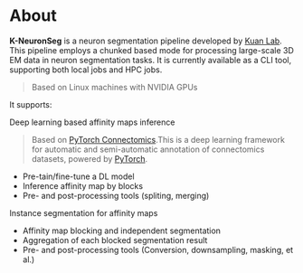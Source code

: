 # About 

**K-NeuronSeg** is a neuron segmentation pipeline developed by [Kuan Lab](https://www.kuanlab.org/). This pipeline employs a chunked based mode for processing large-scale 3D EM data in neuron segmentation tasks. It is currently available as a CLI tool, supporting both local jobs and HPC jobs.

> Based on Linux machines with NVIDIA GPUs

It supports:

Deep learning based affinity maps inference
> Based on [PyTorch Connectomics](https://connectomics.readthedocs.io/en/latest/index.html).This is a deep learning framework for automatic and semi-automatic annotation of connectomics datasets, powered by [PyTorch](https://pytorch.org/).
- Pre-tain/fine-tune a DL model   
- Inference affinity map by blocks 
- Pre- and post-processing tools (spliting, merging)

Instance segmentation for affinity maps
- Affinity map blocking and independent segmentation  
- Aggregation of each blocked segmentation result 
- Pre- and post-processing tools (Conversion, downsampling, masking, et al.)

